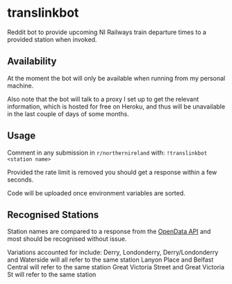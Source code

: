 # translinkbot
Reddit bot to provide upcoming NI Railways train departure times to a provided station when invoked.

## Availability
At the moment the bot will only be available when running from my personal machine.

Also note that the bot will talk to a proxy I set up to get the relevant information, which is hosted for free on Heroku, and thus will be unavailable in the last couple of days of some months.

## Usage
Comment in any submission in `r/northernireland` with:
`!translinkbot <station name>`

Provided the rate limit is removed you should get a response within a few seconds.

Code will be uploaded once environment variables are sorted.

## Recognised Stations
Station names are compared to a response from the [OpenData API](https://www.opendatani.gov.uk/dataset/real-time-rail-stations-arrivals-and-departures/resource/490fe701-0e7b-4030-a4b0-9ede8c0d85cf) and most should be recognised without issue.

Variations accounted for include:
Derry, Londonderry, Derry/Londonderry and Waterside will all refer to the same station
Lanyon Place and Belfast Central will refer to the same station
Great Victoria Street and Great Victoria St will refer to the same station
